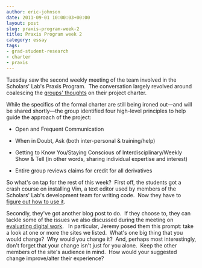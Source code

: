 ```yaml
---
author: eric-johnson
date: 2011-09-01 10:00:03+00:00
layout: post
slug: praxis-program-week-2
title: Praxis Program week 2
category: essay
tags:
- grad-student-research
- charter
- praxis
---
```


Tuesday saw the second weekly meeting of the team involved in the Scholars' Lab's Praxis Program.  The conversation largely revolved around coalescing the [groups' thoughts](https://scholarslab.org/tag/charter/) on their project charter.

While the specifics of the formal charter are still being ironed out&mdash;and will be shared shortly&mdash;the group identified four high-level principles to help guide the approach of the project:



	
  * Open and Frequent Communication

	
  * When in Doubt, Ask (both inter-personal & training/help)

	
  * Getting to Know You/Staying Conscious of Interdisciplinary/Weekly Show & Tell (in other words, sharing individual expertise and interest)

	
  * Entire group reviews claims for credit for all derivatives


So what's on tap for the rest of this week?  First off, the students got a crash course on installing Vim, a text editor used by members of the Scholars' Lab's development team for writing code.  Now they have to [figure out how to use it](https://praxis.scholarslab.org/tutorials/vim/).

Secondly, they've got another blog post to do.  If they choose to, they can tackle some of the issues we also discussed during the meeting on [evaluating digital work](https://praxis.scholarslab.org/topics/evaluating-digital-work/).   In particular, Jeremy posed them this prompt: take a look at one or more the sites we listed.  What's one big thing that you would change?  Why would you change it?  And, perhaps most interestingly, don't forget that your change isn't just for you alone.  Keep the other members of the site's audience in mind.  How would your suggested change improve/alter their experience?
